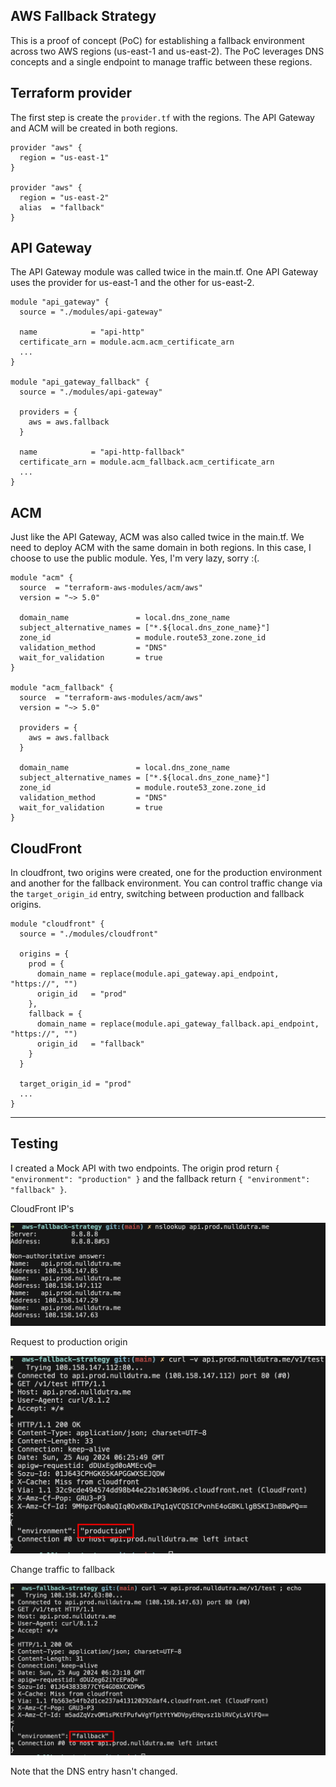 ## AWS Fallback Strategy

This is a proof of concept (PoC) for establishing a fallback environment across two AWS regions (us-east-1 and us-east-2). 
The PoC leverages DNS concepts and a single endpoint to manage traffic between these regions.

## Terraform provider

The first step is create the `provider.tf` with the regions. The API Gateway and ACM will be created in
both regions.

```hcl
provider "aws" {
  region = "us-east-1"
}

provider "aws" {
  region = "us-east-2"
  alias  = "fallback"
}
```

## API Gateway

The API Gateway module was called twice in the main.tf. One API Gateway uses the provider for us-east-1 and the other for us-east-2.

```hcl
module "api_gateway" {
  source = "./modules/api-gateway"

  name            = "api-http"
  certificate_arn = module.acm.acm_certificate_arn
  ...
}

module "api_gateway_fallback" {
  source = "./modules/api-gateway"

  providers = {
    aws = aws.fallback
  }

  name            = "api-http-fallback"
  certificate_arn = module.acm_fallback.acm_certificate_arn
  ...
}
```

## ACM

Just like the API Gateway, ACM was also called twice in the main.tf. We need to deploy ACM with the same domain in both regions.
In this case, I choose to use the public module. Yes, I'm very lazy, sorry :(.

```hcl
module "acm" {
  source  = "terraform-aws-modules/acm/aws"
  version = "~> 5.0"

  domain_name               = local.dns_zone_name
  subject_alternative_names = ["*.${local.dns_zone_name}"]
  zone_id                   = module.route53_zone.zone_id
  validation_method         = "DNS"
  wait_for_validation       = true
}

module "acm_fallback" {
  source  = "terraform-aws-modules/acm/aws"
  version = "~> 5.0"

  providers = {
    aws = aws.fallback
  }

  domain_name               = local.dns_zone_name
  subject_alternative_names = ["*.${local.dns_zone_name}"]
  zone_id                   = module.route53_zone.zone_id
  validation_method         = "DNS"
  wait_for_validation       = true
}
```

## CloudFront

In cloudfront, two origins were created, one for the production environment and another for the fallback environment.
You can control traffic change via the `target_origin_id` entry, switching between production and fallback origins.

```hcl
module "cloudfront" {
  source = "./modules/cloudfront"

  origins = {
    prod = {
      domain_name = replace(module.api_gateway.api_endpoint, "https://", "")
      origin_id   = "prod"
    },
    fallback = {
      domain_name = replace(module.api_gateway_fallback.api_endpoint, "https://", "")
      origin_id   = "fallback"
    }
  }

  target_origin_id = "prod"
  ...
}
```

<hr>

## Testing

I created a Mock API with two endpoints. The origin prod return `{ "environment": "production" }` and the fallback return 
`{ "environment": "fallback" }`.

CloudFront IP's

![](./docs/dns.png)

Request to production origin

![](./docs/production.png)

Change traffic to fallback

![](./docs/fallback.png)

Note that the DNS entry hasn't changed.
